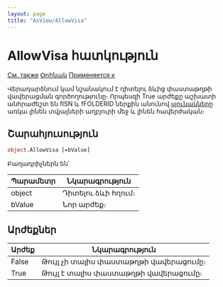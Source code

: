 ```yaml
---
layout: page
title: "AsView/AllowVisa"
---
```



# AllowVisa հատկություն

[См. также](../Asview.html) [Օրինակ](../../Examples/E_AsView.html) [Применяется к](../Asview.html)

Վերադարձնում կամ նշանակում է դիտելու ձևից փաստաթղթի վավերացման գործողությունը։ Որպեսզի True արժեքը աշխատի անհրաժեշտ են fISN և fFOLDERID ներքին անունով [սյունակները](../../column.html) առկա լինեն  տվյալների աղբյուրի մեջ և լինեն հավերժական։

## Շարահյուսություն

``` vb
object.AllowVisa [=bValue] 
```

Բաղադրիչներն են՝ 


| Պարամետր | Նկարագրություն |
|--|--|
| object | Դիտելու ձևի հղում։ |
| bValue | Նոր արժեք։ |


## Արժեքներ


| Արժեք | Նկարագրություն |
|--|--|
| False |Թույլ չի տալիս փաստաթղթի վավերացումը։ |
| True | Թույլ է տալիս փաստաթղթի վավերացումը։ |

